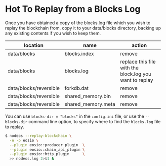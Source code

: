 # Hot To Replay from a Blocks Log

Once you have obtained a copy of the blocks.log file which you wish to replay the blockchain from, copy it to your data/blocks directory, backing up any existing contents if you wish to keep them.

location                | name               | action
----------------------- | ------------------ | ------
data/blocks             | blocks.index       | remove
data/blocks             | blocks.log         | replace this file with the block.log you want to replay
data/blocks/reversible  | forkdb.dat         | remove
data/blocks/reversible  | shared_memory.bin  | remove
data/blocks/reversible  | shared_memory.meta | remove

You can use `blocks-dir = "blocks"` in the `config.ini` file, or use the `--blocks-dir` command line option, to specify where to find the `blocks.log` file to replay.

```sh
$ nodeos --replay-blockchain \
  -e -p eosio \
  --plugin eosio::producer_plugin  \
  --plugin eosio::chain_api_plugin \
  --plugin eosio::http_plugin      \
  >> nodeos.log 2>&1 &
```

